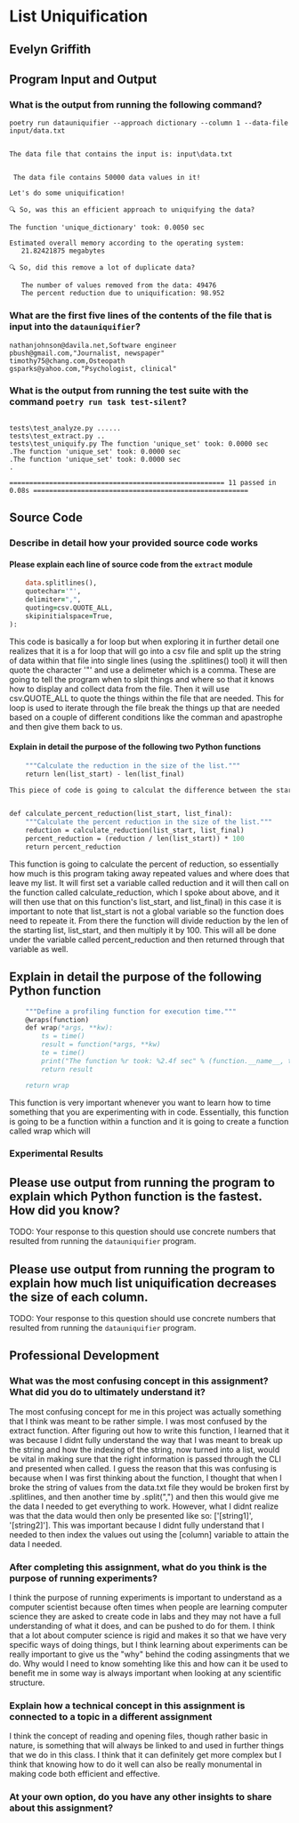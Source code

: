 # List Uniquification

## Evelyn Griffith

## Program Input and Output

### What is the output from running the following command?

`poetry run datauniquifier --approach dictionary --column 1 --data-file input/data.txt`

```The chosen approach to uniquify the file is: dictionary

The data file that contains the input is: input\data.txt


 The data file contains 50000 data values in it!

Let's do some uniquification!

🔍 So, was this an efficient approach to uniquifying the data?

The function 'unique_dictionary' took: 0.0050 sec

Estimated overall memory according to the operating system:
   21.82421875 megabytes

🔍 So, did this remove a lot of duplicate data?

   The number of values removed from the data: 49476
   The percent reduction due to uniquification: 98.952
```

### What are the first five lines of the contents of the file that is input into the `datauniquifier`?

```dana74@mahoney-perez.com,"Administrator, charities/voluntary organisations"
nathanjohnson@davila.net,Software engineer
pbush@gmail.com,"Journalist, newspaper"
timothy75@chang.com,Osteopath
gsparks@yahoo.com,"Psychologist, clinical"
```

### What is the output from running the test suite with the command `poetry run task test-silent`?

```collected 11 items

tests\test_analyze.py ......
tests\test_extract.py ..
tests\test_uniquify.py The function 'unique_set' took: 0.0000 sec
.The function 'unique_set' took: 0.0000 sec
.The function 'unique_set' took: 0.0000 sec
.

====================================================== 11 passed in 0.08s ====================================================== 
```

## Source Code

### Describe in detail how your provided source code works

#### Please explain each line of source code from the `extract` module

```for line in csv.reader(
    data.splitlines(),
    quotechar='"',
    delimiter=",",
    quoting=csv.QUOTE_ALL,
    skipinitialspace=True,
):
```

This code is basically a for loop but when exploring it in further detail one realizes that it is a for loop that will go into a csv file and split up the string of data within that file into single lines (using the .splitlines() tool) it will then quote the character '"' and use a delimeter which is a comma. These are going to tell the program when to slpit things and where so that it knows how to display and collect data from the file. Then it will use csv.QUOTE_ALL to quote the things within the file that are needed. This for loop is used to iterate through the file break the things up that are needed based on a couple of different conditions like the comman and apastrophe and then give them back to us.

#### Explain in detail the purpose of the following two Python functions

```def calculate_reduction(list_start, list_final):
    """Calculate the reduction in the size of the list."""
    return len(list_start) - len(list_final)

This piece of code is going to calculat the difference between the start of the list and the end of the list after the program has parsed through and taken out the repeated pieces of data. This will occur by the program taking the len of the starting list, called list_start in this case, and then subtracting it by the len of the final list, list_final. This will be returned to us through the return statement that it already lives in.


def calculate_percent_reduction(list_start, list_final):
    """Calculate the percent reduction in the size of the list."""
    reduction = calculate_reduction(list_start, list_final)
    percent_reduction = (reduction / len(list_start)) * 100
    return percent_reduction
```

This function is going to calculate the percent of reduction, so essentially how much is this program taking away repeated values and where does that leave my list. It will first set a variable called reduction and it will then call on the function called calculate_reduction, which I spoke about above, and it will then use that on this function's list_start, and list_final) in this case it is important to note that list_start is not a global variable so the function does need to repeate it. From there the function will divide reduction by the len of the starting list, list_start, and then multiply it by 100. This will all be done under the variable called percent_reduction and then returned through that variable as well.

## Explain in detail the purpose of the following Python function

```def timing(function):
    """Define a profiling function for execution time."""
    @wraps(function)
    def wrap(*args, **kw):
        ts = time()
        result = function(*args, **kw)
        te = time()
        print("The function %r took: %2.4f sec" % (function.__name__, te - ts))
        return result

    return wrap
```

This function is very important whenever you want to learn how to time something that you are experimenting with in code. Essentially, this function is going to be a function within a function and it is going to create a function called wrap which will

### Experimental Results

## Please use output from running the program to explain which Python function is the fastest. How did you know?

TODO: Your response to this question should use concrete numbers that resulted
from running the `datauniquifier` program.

## Please use output from running the program to explain how much list uniquification decreases the size of each column.

TODO: Your response to this question should use concrete numbers that resulted
from running the `datauniquifier` program.

## Professional Development

### What was the most confusing concept in this assignment? What did you do to ultimately understand it?

The most confusing concept for me in this project was actually something that I think was meant to be rather simple. I was most confused by the extract function. After figuring out how to write this function, I learned that it was because I didnt fully understand the way that I was meant to break up the string and how the indexing of the string, now turned into a list, would be vital in making sure that the right information is passed through the CLI and presented when called. I guess the reason that this was confusing is because when I was first thinking about the function, I thought that when I broke the string of values from the data.txt file they would be broken first by .splitlines, and then another time by .split(",") and then this would give me the data I needed to get everything to work. However, what I didnt realize was that the data would then only be presented like so: ['[string1]', '[string2]']. This was important because I didnt fully understand that I needed to then index the values out using the [column] variable to attain the data I needed.

### After completing this assignment, what do you think is the purpose of running experiments?

I think the purpose of running experiments is important to understand as a computer scientist because often times when people are learning computer science they are asked to create code in labs and they may not have a full understanding of what it does, and can be pushed to do for them. I think that a lot about computer science is rigid and makes it so that we have very specific ways of doing things, but I think learning about experiments can be really important to give us the "why" behind the coding assingments that we do. Why would I need to know somehting like this and how can it be used to benefit me in some way is always important when looking at any scientific structure.

### Explain how a technical concept in this assignment is connected to a topic in a different assignment

I think the concept of reading and opening files, though rather basic in nature, is something that will always be linked to and used in further things that we do in this class. I think that it can definitely get more complex but I think that knowing how to do it well can also be really monumental in making code both efficient and effective.

### At your own option, do you have any other insights to share about this assignment?
